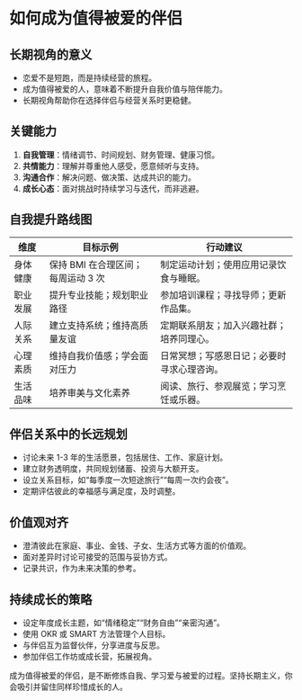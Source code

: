 # 如何成为值得被爱的伴侣

## 长期视角的意义

- 恋爱不是短跑，而是持续经营的旅程。
- 成为值得被爱的人，意味着不断提升自我价值与陪伴能力。
- 长期视角帮助你在选择伴侣与经营关系时更稳健。

## 关键能力

1. **自我管理**：情绪调节、时间规划、财务管理、健康习惯。
2. **共情能力**：理解并尊重他人感受，愿意倾听与支持。
3. **沟通合作**：解决问题、做决策、达成共识的能力。
4. **成长心态**：面对挑战时持续学习与迭代，而非逃避。

## 自我提升路线图

| 维度     | 目标示例                                 | 行动建议                                       |
| -------- | ---------------------------------------- | ---------------------------------------------- |
| 身体健康 | 保持 BMI 在合理区间；每周运动 3 次       | 制定运动计划；使用应用记录饮食与睡眠。         |
| 职业发展 | 提升专业技能；规划职业路径               | 参加培训课程；寻找导师；更新作品集。           |
| 人际关系 | 建立支持系统；维持高质量友谊             | 定期联系朋友；加入兴趣社群；培养同理心。       |
| 心理素质 | 维持自我价值感；学会面对压力             | 日常冥想；写感恩日记；必要时寻求心理咨询。     |
| 生活品味 | 培养审美与文化素养                       | 阅读、旅行、参观展览；学习烹饪或乐器。         |

## 伴侣关系中的长远规划

- 讨论未来 1-3 年的生活愿景，包括居住、工作、家庭计划。
- 建立财务透明度，共同规划储蓄、投资与大额开支。
- 设立关系目标，如“每季度一次短途旅行”“每周一次约会夜”。
- 定期评估彼此的幸福感与满足度，及时调整。

## 价值观对齐

- 澄清彼此在家庭、事业、金钱、子女、生活方式等方面的价值观。
- 面对差异时讨论可接受的范围与妥协方式。
- 记录共识，作为未来决策的参考。

## 持续成长的策略

- 设定年度成长主题，如“情绪稳定”“财务自由”“亲密沟通”。
- 使用 OKR 或 SMART 方法管理个人目标。
- 与伴侣互为监督伙伴，分享进度与反思。
- 参加伴侣工作坊或成长营，拓展视角。

成为值得被爱的伴侣，是不断修炼自我、学习爱与被爱的过程。坚持长期主义，你会吸引并留住同样珍惜成长的人。
